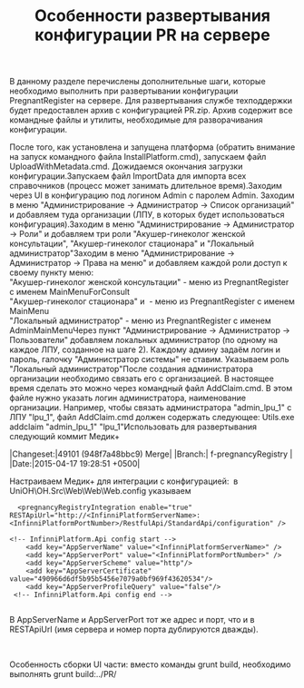 ﻿---
layout: default
title: Особенности развертывания конфигурации PR на сервере
position: 5
categories: 
tags: 
---

В данному разделе перечислены дополнительные шаги, которые необходимо выполнить при развертывании конфигурации PregnantRegister на сервере. Для развертывания службе техподдержки будет предоставлен архив с конфигурацией PR.zip. Архив содержит все командные файлы и утилиты, необходимые для разворачивания конфигурации.

После того, как установлена и запущена платформа (обратить внимание на запуск командного файла InstallPlatform.cmd), запускаем файл UploadWithMetadata.cmd. Дожидаемся окончания загрузки конфигурации.Запускаем файл ImportData для импорта всех справочников (процесс может занимать длительное время).Заходим через UI в конфигурацию под логином Admin с паролем Admin. Заходим в меню "Администрирование -> Администратор -> Список организаций" и добавляем туда организации (ЛПУ, в которых будет использоваться конфигурация).Заходим в меню "Администрирование -> Администратор -> Роли" и добавляем три роли "Акушер-гинеколог женской консультации", "Акушер-гинеколог стационара" и "Локальный администратор"Заходим в меню "Администрирование -> Администратор -> Права на меню" и добавляем каждой роли доступ к своему пункту меню:  
"Акушер-гинеколог женской консультации" - меню из PregnantRegister с именем MainMenuForConsult  
"Акушер-гинеколог стационара" и  - меню из PregnantRegister с именем MainMenu  
"Локальный администратор" - меню из PregnantRegister с именем AdminMainMenuЧерез пункт "Администрирование -> Администратор -> Пользователи" добавляем локальных администратор (по одному на каждое ЛПУ, созданное на шаге 2). Каждому админу задаём логин и пароль, галочку "Администратор системы" не ставим. Указываем роль "Локальный администратор"После создания администратора организации необходимо связать его с организацией. В настоящее время сделать это можно через командный файл AddClaim.cmd. В этом файле нужно указать логин администратора, наименование организации. Например, чтобы связать администратора "admin_lpu_1" с ЛПУ "lpu_1", файл AddClaim.cmd должен содержать следующее: Utils.exe addclaim "admin_lpu_1" "lpu_1"Использовать для развертывания следующий коммит Медик+

|Changeset:|49101 (948f7a48bbc9) Merge|
|Branch:| f-pregnancyRegistry |
|Date:|2015-04-17 19:28:51 +0500|

Настраиваем Медик+ для интеграции с конфигурацией:  в UniOH\OH.Src\Web\Web\Web.config указываем 

```
  <pregnancyRegistryIntegration enable="true"    RESTApiUrl="http://<InfinniPlatformServerName>:<InfinniPlatformPortNumber>/RestfulApi/StandardApi/configuration" />
  
<!-- InfinniPlatform.Api config start -->
    <add key="AppServerName" value="<InfinniPlatformServerName>" />
    <add key="AppServerPort" value="<InfinniPlatformPortNumber>" />
    <add key="AppServerScheme" value="http"/>
    <add key="AppServerCertificate" value="490966d6df5b95b5456e7079a0bf969f43620534"/>
    <add key="AppServerProfileQuery" value="false"/>
 <!-- InfinniPlatform.Api config end -->
 
```

В AppServerName и AppServerPort тот же адрес и порт, что и в RESTApiUrl (имя сервера и номер порта дублируются дважды).

 

Особенность сборки UI части: вместо команды grunt build, необходимо выполнять grunt build:../PR/

